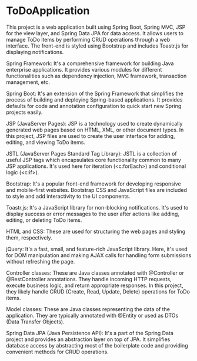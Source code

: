 # ToDoApplication
This project is a web application built using Spring Boot, Spring MVC, JSP for the view layer, and Spring Data JPA for data access. It allows users to manage ToDo items by performing CRUD operations through a web interface. The front-end is styled using Bootstrap and includes Toastr.js for displaying notifications.

Spring Framework: It's a comprehensive framework for building Java enterprise applications. It provides various modules for different functionalities such as dependency injection, MVC framework, transaction management, etc.

Spring Boot: It's an extension of the Spring Framework that simplifies the process of building and deploying Spring-based applications. It provides defaults for code and annotation configuration to quick start new Spring projects easily.

JSP (JavaServer Pages): JSP is a technology used to create dynamically generated web pages based on HTML, XML, or other document types. In this project, JSP files are used to create the user interface for adding, editing, and viewing ToDo items.

JSTL (JavaServer Pages Standard Tag Library): JSTL is a collection of useful JSP tags which encapsulates core functionality common to many JSP applications. It's used here for iteration (<c:forEach>) and conditional logic (<c:if>).

Bootstrap: It's a popular front-end framework for developing responsive and mobile-first websites. Bootstrap CSS and JavaScript files are included to style and add interactivity to the UI components.

Toastr.js: It's a JavaScript library for non-blocking notifications. It's used to display success or error messages to the user after actions like adding, editing, or deleting ToDo items.

HTML and CSS: These are used for structuring the web pages and styling them, respectively.

jQuery: It's a fast, small, and feature-rich JavaScript library. Here, it's used for DOM manipulation and making AJAX calls for handling form submissions without refreshing the page.

Controller classes: These are Java classes annotated with @Controller or @RestController annotations. They handle incoming HTTP requests, execute business logic, and return appropriate responses. In this project, they likely handle CRUD (Create, Read, Update, Delete) operations for ToDo items.

Model classes: These are Java classes representing the data of the application. They are typically annotated with @Entity or used as DTOs (Data Transfer Objects).

Spring Data JPA (Java Persistence API): It's a part of the Spring Data project and provides an abstraction layer on top of JPA. It simplifies database access by abstracting most of the boilerplate code and providing convenient methods for CRUD operations.
